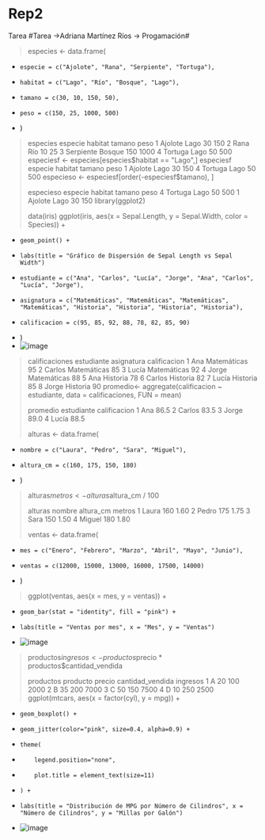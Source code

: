 # Rep2
Tarea
#Tarea →Adriana Martínez Ríos → Progamación#   

>especies <- data.frame(
+     especie = c("Ajolote", "Rana", "Serpiente", "Tortuga"),
+     habitat = c("Lago", "Río", "Bosque", "Lago"),
+     tamano = c(30, 10, 150, 50),
+     peso = c(150, 25, 1000, 500)
+ )
> 
> especies
>    especie habitat tamano peso
1   Ajolote    Lago     30  150
2      Rana     Río     10   25
3 Serpiente  Bosque    150 1000
4   Tortuga    Lago     50  500
> especiesf <- especies[especies$habitat == "Lago",]
> especiesf
  especie habitat tamano peso
1 Ajolote    Lago     30  150
4 Tortuga    Lago     50  500
> especieso <- especiesf[order(-especiesf$tamano), ]
> 
> especieso
  especie habitat tamano peso
4 Tortuga    Lago     50  500
1 Ajolote    Lago     30  150
> library(ggplot2)
> 
> data(iris)
>   ggplot(iris, aes(x = Sepal.Length, y = Sepal.Width, color = Species)) +
+     geom_point() +
+     labs(title = "Gráfico de Dispersión de Sepal Length vs Sepal Width")
+     estudiante = c("Ana", "Carlos", "Lucía", "Jorge", "Ana", "Carlos", "Lucía", "Jorge"),
+     asignatura = c("Matemáticas", "Matemáticas", "Matemáticas", "Matemáticas", "Historia", "Historia", "Historia", "Historia"),
+     calificacion = c(95, 85, 92, 88, 78, 82, 85, 90)
+ )
+ ![image](https://github.com/user-attachments/assets/d986370c-73ff-4b13-965d-aaf92a764738)

>
> calificaciones
  estudiante  asignatura calificacion
1        Ana Matemáticas           95
2     Carlos Matemáticas           85
3      Lucía Matemáticas           92
4      Jorge Matemáticas           88
5        Ana    Historia           78
6     Carlos    Historia           82
7      Lucía    Historia           85
8      Jorge    Historia           90
> promedio<- aggregate(calificacion ~ estudiante, data = calificaciones, FUN = mean)
>
> promedio
  estudiante calificacion
1        Ana         86.5
2     Carlos         83.5
3      Jorge         89.0
4      Lucía         88.5
> 
> alturas <- data.frame(
+     nombre = c("Laura", "Pedro", "Sara", "Miguel"),
+     altura_cm = c(160, 175, 150, 180)
+ )
> 
> alturas$metros <- alturas$altura_cm / 100
> 
> alturas
  nombre altura_cm metros
1  Laura       160   1.60
2  Pedro       175   1.75
3   Sara       150   1.50
4 Miguel       180   1.80
> 
> ventas <- data.frame(
+     mes = c("Enero", "Febrero", "Marzo", "Abril", "Mayo", "Junio"),
+     ventas = c(12000, 15000, 13000, 16000, 17500, 14000)
+ )
> ggplot(ventas, aes(x = mes, y = ventas)) +
+     geom_bar(stat = "identity", fill = "pink") +
+     labs(title = "Ventas por mes", x = "Mes", y = "Ventas")
+ ![image](https://github.com/user-attachments/assets/57a6ddfb-c7ac-41f2-bbaf-19e6aaac00f9)

>
> productos$ingresos <- productos$precio * productos$cantidad_vendida
> 
> productos
  producto precio cantidad_vendida ingresos
1        A     20              100     2000
2        B     35              200     7000
3        C     50              150     7500
4        D     10              250     2500
> ggplot(mtcars, aes(x = factor(cyl), y = mpg)) +
+     geom_boxplot() +
+     geom_jitter(color="pink", size=0.4, alpha=0.9) +
+     theme(
+         legend.position="none",
+         plot.title = element_text(size=11)
+     ) +
+     labs(title = "Distribución de MPG por Número de Cilindros", x = "Número de Cilindros", y = "Millas por Galón")
+ ![image](https://github.com/user-attachments/assets/e26aaedc-03e5-4e66-89d4-effe75b34051)

  
